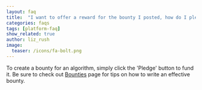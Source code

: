 ```yaml
---
layout: faq
title:  "I want to offer a reward for the bounty I posted, how do I pledge it?"
categories: faqs
tags: [platform-faq]
show_related: true
author: liz_rush
image:
  teaser: /icons/fa-bolt.png
---
```


To create a bounty for an algorithm, simply click the 'Pledge' button to fund it. Be sure to check out [Bounties](/basics/all-about-bounties/) page for tips on how to write an effective bounty.